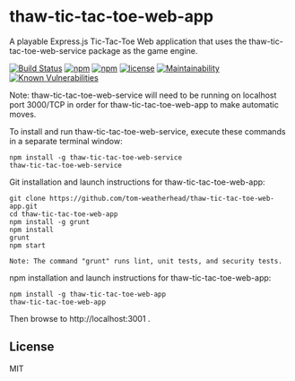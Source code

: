 # thaw-tic-tac-toe-web-app
A playable Express.js Tic-Tac-Toe Web application that uses the thaw-tic-tac-toe-web-service package as the game engine.

[![Build Status](https://secure.travis-ci.org/tom-weatherhead/thaw-tic-tac-toe-web-app.svg)](https://travis-ci.org/tom-weatherhead/thaw-tic-tac-toe-web-app)
[![npm](https://img.shields.io/npm/v/thaw-tic-tac-toe-web-app.svg)](https://www.npmjs.com/package/thaw-tic-tac-toe-web-app)
[![npm](https://img.shields.io/npm/dm/thaw-tic-tac-toe-web-app.svg)](https://www.npmjs.com/package/thaw-tic-tac-toe-web-app)
[![license](https://img.shields.io/github/license/mashape/apistatus.svg)](https://github.com/tom-weatherhead/thaw-tic-tac-toe-web-app/blob/master/LICENSE)
[![Maintainability](https://api.codeclimate.com/v1/badges/c5242eb9f19df91a4da9/maintainability)](https://codeclimate.com/github/tom-weatherhead/thaw-tic-tac-toe-web-app/maintainability)
[![Known Vulnerabilities](https://snyk.io/test/github/tom-weatherhead/thaw-tic-tac-toe-web-app/badge.svg?targetFile=package.json&package-lock.json)](https://snyk.io/test/github/tom-weatherhead/thaw-tic-tac-toe-web-app?targetFile=package.json&package-lock.json)

Note: thaw-tic-tac-toe-web-service will need to be running on localhost port 3000/TCP in order for thaw-tic-tac-toe-web-app to make automatic moves.

To install and run thaw-tic-tac-toe-web-service, execute these commands in a separate terminal window:

```
npm install -g thaw-tic-tac-toe-web-service
thaw-tic-tac-toe-web-service
```

Git installation and launch instructions for thaw-tic-tac-toe-web-app:

```
git clone https://github.com/tom-weatherhead/thaw-tic-tac-toe-web-app.git
cd thaw-tic-tac-toe-web-app
npm install -g grunt
npm install
grunt
npm start
```

	Note: The command "grunt" runs lint, unit tests, and security tests.

npm installation and launch instructions for thaw-tic-tac-toe-web-app:

```
npm install -g thaw-tic-tac-toe-web-app
thaw-tic-tac-toe-web-app
```

Then browse to http://localhost:3001 .

## License
MIT
